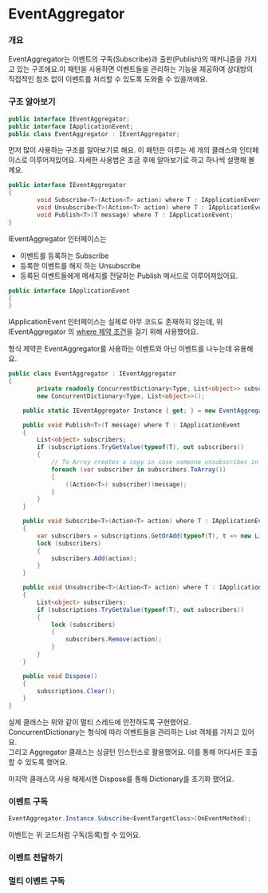 # EventAggregator

### 개요

EventAggregator는 이벤트의 구독\(Subscribe\)과 출판\(Publish\)의 매커니즘을 가지고 있는 구조에요.이 패턴을 사용하면 이벤트들을 관리하는 기능을 제공하여 상대방의 직접적인 참조 없이 이벤트를 처리할 수 있도록 도와줄 수 있을꺼에요.

### 구조 알아보기

```csharp
public interface IEventAggregator;
public interface IApplicationEvent;
public class EventAggregator : IEventAggregator;
```

먼저 많이 사용하는 구조를 알아보기로 해요. 이 패턴은 이루는 세 개의 클래스와 인터페이스로 이루어져있어요. 자세한 사용법은 조금 후에 알아보기로 하고 하나씩 설명해 볼께요.

```csharp
public interface IEventAggregator 
{
        void Subscribe<T>(Action<T> action) where T : IApplicationEvent;
        void Unsubscribe<T>(Action<T> action) where T : IApplicationEvent;
        void Publish<T>(T message) where T : IApplicationEvent;
}
```

IEventAggregator 인터페이스는

* 이벤트를 등록하는 Subscribe
* 등록한 이벤트를 해지 하는 Unsubscribe
* 등록된 이벤트들에게 메세지를 전달하는 Publish 메서드로 이루어져있어요.

```csharp
public interface IApplicationEvent
{
}
```

IApplicationEvent 인터페이스는 실제로 아무 코드도 존재하지 않는데, 위 IEventAggregator 의 [where 제약 조건](https://docs.microsoft.com/ko-kr/dotnet/csharp/language-reference/keywords/where-generic-type-constraint)을 걸기 위해 사용했어요.

형식 제약은 EventAggregator를 사용하는 이벤트와 아닌 이벤트를 나누는데 유용해요.

```csharp
public class EventAggregator : IEventAggregator
{
        private readonly ConcurrentDictionary<Type, List<object>> subscriptions =
        new ConcurrentDictionary<Type, List<object>>();

    public static IEventAggregator Instance { get; } = new EventAggregator();

    public void Publish<T>(T message) where T : IApplicationEvent
    {
        List<object> subscribers;
        if (subscriptions.TryGetValue(typeof(T), out subscribers))
        {
            // To Array creates a copy in case someone unsubscribes in their own handler
            foreach (var subscriber in subscribers.ToArray())
            {
                ((Action<T>) subscriber)(message);
            }
        }
    }

    public void Subscribe<T>(Action<T> action) where T : IApplicationEvent
    {
        var subscribers = subscriptions.GetOrAdd(typeof(T), t => new List<object>());
        lock (subscribers)
        {
            subscribers.Add(action);
        }
    }

    public void Unsubscribe<T>(Action<T> action) where T : IApplicationEvent
    {
        List<object> subscribers;
        if (subscriptions.TryGetValue(typeof(T), out subscribers))
        {
            lock (subscribers)
            {
                subscribers.Remove(action);
            }
        }
    }

    public void Dispose()
    {
        subscriptions.Clear();
    }
}
```

실제 클래스는 위와 같이 멀티 스레드에 안전하도록 구현했어요. ConcurrentDictionary는 형식에 따라 이벤트들을 관리하는 List 객체를 가지고 있어요.  
그리고 Aggregator 클래스는 싱글턴 인스턴스로 활용했어요. 이를 통해 어디서든 호출 할 수 있도록 했어요.  
   
마지막 클래스의 사용 해제시엔 Dispose를 통해 Dictionary를 초기화 했어요.

### 이벤트 구독

```csharp
EventAggregator.Instance.Subscribe<EventTargetClass>(OnEventMethod);
```

이벤트는 위 코드처럼 구독\(등록\)할 수 있어요.

### 이벤트 전달하기

### 멀티 이벤트 구독

